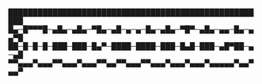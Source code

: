 █████████████████████████████████████████████████████
█▄─█▀▀▀█─▄█▄─▄█▄─▀█▄─▄█─▄─▄─█▄─▄█▄─▀█▀─▄█▄─▄▄─█▄─▄▄▀█
██─█─█─█─███─███─█▄▀─████─████─███─█▄█─███─▄█▀██─▄─▄█
▀▀▄▄▄▀▄▄▄▀▀▄▄▄▀▄▄▄▀▀▄▄▀▀▄▄▄▀▀▄▄▄▀▄▄▄▀▄▄▄▀▄▄▄▄▄▀▄▄▀▄▄▀
